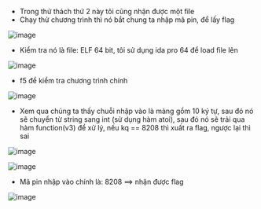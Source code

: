 - Trong thử thách thứ 2 này tôi cũng nhận được một file
- Chạy thử chương trình thì nó bắt chung ta nhập mã pin, để lấy flag

![image](https://user-images.githubusercontent.com/57956165/140954227-cafb67f4-e5ba-4a5c-bf55-58337caa7613.png)

- Kiểm tra nó là file: ELF 64 bit, tôi sử dụng ida pro 64 để load file lên

![image](https://user-images.githubusercontent.com/57956165/140954263-5874839c-d3f0-4cb5-b747-ef85307ed410.png)

- f5 để kiểm tra chương trình chính

![image](https://user-images.githubusercontent.com/57956165/140954296-d24fc7db-4bc5-4782-a8b6-bc2f49be58ef.png)

- Xem qua chúng ta thấy chuỗi nhập vào là mảng gồm 10 ký tự, sau đó nó sẽ chuyển từ string sang int (sử dụng hàm atoi), sau đó nó sẽ trải qua hàm function(v3) để xử lý, nếu kq == 8208 thì xuất ra flag, ngược lại thì sai

![image](https://user-images.githubusercontent.com/57956165/140954901-168832e1-a93d-46e5-bf93-bdd7dbdd910c.png)

![image](https://user-images.githubusercontent.com/57956165/140954911-021c765c-8022-448b-abaa-b5e1e3ad9780.png)

- Mã pin nhập vào chính là: 8208 ==> nhận được flag

![image](https://user-images.githubusercontent.com/57956165/140954977-522c5188-b678-45b9-8845-33b47810e209.png)
